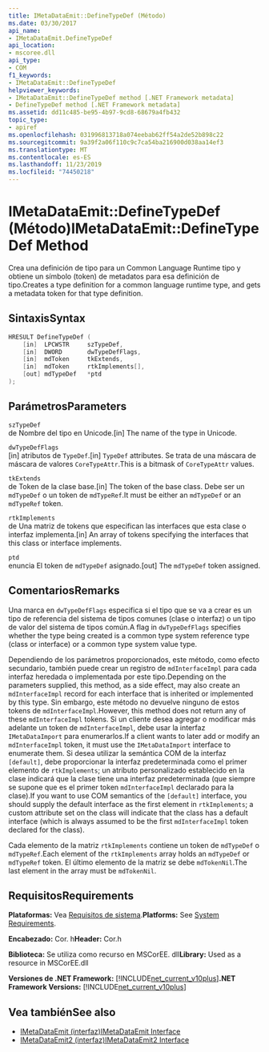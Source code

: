 ```yaml
---
title: IMetaDataEmit::DefineTypeDef (Método)
ms.date: 03/30/2017
api_name:
- IMetaDataEmit.DefineTypeDef
api_location:
- mscoree.dll
api_type:
- COM
f1_keywords:
- IMetaDataEmit::DefineTypeDef
helpviewer_keywords:
- IMetaDataEmit::DefineTypeDef method [.NET Framework metadata]
- DefineTypeDef method [.NET Framework metadata]
ms.assetid: dd11c485-be95-4b97-9cd8-68679a4fb432
topic_type:
- apiref
ms.openlocfilehash: 031996813718a074eebab62ff54a2de52b898c22
ms.sourcegitcommit: 9a39f2a06f110c9c7ca54ba216900d038aa14ef3
ms.translationtype: MT
ms.contentlocale: es-ES
ms.lasthandoff: 11/23/2019
ms.locfileid: "74450218"
---
```

# <a name="imetadataemitdefinetypedef-method"></a><span data-ttu-id="9b201-102">IMetaDataEmit::DefineTypeDef (Método)</span><span class="sxs-lookup"><span data-stu-id="9b201-102">IMetaDataEmit::DefineTypeDef Method</span></span>
<span data-ttu-id="9b201-103">Crea una definición de tipo para un Common Language Runtime tipo y obtiene un símbolo (token) de metadatos para esa definición de tipo.</span><span class="sxs-lookup"><span data-stu-id="9b201-103">Creates a type definition for a common language runtime type, and gets a metadata token for that type definition.</span></span>  
  
## <a name="syntax"></a><span data-ttu-id="9b201-104">Sintaxis</span><span class="sxs-lookup"><span data-stu-id="9b201-104">Syntax</span></span>  
  
```cpp  
HRESULT DefineTypeDef (   
    [in]  LPCWSTR     szTypeDef,   
    [in]  DWORD       dwTypeDefFlags,   
    [in]  mdToken     tkExtends,   
    [in]  mdToken     rtkImplements[],   
    [out] mdTypeDef   *ptd  
);  
```  
  
## <a name="parameters"></a><span data-ttu-id="9b201-105">Parámetros</span><span class="sxs-lookup"><span data-stu-id="9b201-105">Parameters</span></span>  
 `szTypeDef`  
 <span data-ttu-id="9b201-106">de Nombre del tipo en Unicode.</span><span class="sxs-lookup"><span data-stu-id="9b201-106">[in] The name of the type in Unicode.</span></span>  
  
 `dwTypeDefFlags`  
 <span data-ttu-id="9b201-107">[in] atributos de `TypeDef`.</span><span class="sxs-lookup"><span data-stu-id="9b201-107">[in] `TypeDef` attributes.</span></span> <span data-ttu-id="9b201-108">Se trata de una máscara de máscara de valores `CoreTypeAttr`.</span><span class="sxs-lookup"><span data-stu-id="9b201-108">This is a bitmask of `CoreTypeAttr` values.</span></span>  
  
 `tkExtends`  
 <span data-ttu-id="9b201-109">de Token de la clase base.</span><span class="sxs-lookup"><span data-stu-id="9b201-109">[in] The token of the base class.</span></span> <span data-ttu-id="9b201-110">Debe ser un `mdTypeDef` o un token de `mdTypeRef`.</span><span class="sxs-lookup"><span data-stu-id="9b201-110">It must be either an `mdTypeDef` or an `mdTypeRef` token.</span></span>  
  
 `rtkImplements`  
 <span data-ttu-id="9b201-111">de Una matriz de tokens que especifican las interfaces que esta clase o interfaz implementa.</span><span class="sxs-lookup"><span data-stu-id="9b201-111">[in] An array of tokens specifying the interfaces that this class or interface implements.</span></span>  
  
 `ptd`  
 <span data-ttu-id="9b201-112">enuncia El token de `mdTypeDef` asignado.</span><span class="sxs-lookup"><span data-stu-id="9b201-112">[out] The `mdTypeDef` token assigned.</span></span>  
  
## <a name="remarks"></a><span data-ttu-id="9b201-113">Comentarios</span><span class="sxs-lookup"><span data-stu-id="9b201-113">Remarks</span></span>  
 <span data-ttu-id="9b201-114">Una marca en `dwTypeDefFlags` especifica si el tipo que se va a crear es un tipo de referencia del sistema de tipos comunes (clase o interfaz) o un tipo de valor del sistema de tipos común.</span><span class="sxs-lookup"><span data-stu-id="9b201-114">A flag in `dwTypeDefFlags` specifies whether the type being created is a common type system reference type (class or interface) or a common type system value type.</span></span>  
  
 <span data-ttu-id="9b201-115">Dependiendo de los parámetros proporcionados, este método, como efecto secundario, también puede crear un registro de `mdInterfaceImpl` para cada interfaz heredada o implementada por este tipo.</span><span class="sxs-lookup"><span data-stu-id="9b201-115">Depending on the parameters supplied, this method, as a side effect, may also create an `mdInterfaceImpl` record for each interface that is inherited or implemented by this type.</span></span> <span data-ttu-id="9b201-116">Sin embargo, este método no devuelve ninguno de estos tokens de `mdInterfaceImpl`.</span><span class="sxs-lookup"><span data-stu-id="9b201-116">However, this method does not return any of these `mdInterfaceImpl` tokens.</span></span> <span data-ttu-id="9b201-117">Si un cliente desea agregar o modificar más adelante un token de `mdInterfaceImpl`, debe usar la interfaz `IMetaDataImport` para enumerarlos.</span><span class="sxs-lookup"><span data-stu-id="9b201-117">If a client wants to later add or modify an `mdInterfaceImpl` token, it must use the `IMetaDataImport` interface to enumerate them.</span></span> <span data-ttu-id="9b201-118">Si desea utilizar la semántica COM de la interfaz `[default]`, debe proporcionar la interfaz predeterminada como el primer elemento de `rtkImplements`; un atributo personalizado establecido en la clase indicará que la clase tiene una interfaz predeterminada (que siempre se supone que es el primer token `mdInterfaceImpl` declarado para la clase).</span><span class="sxs-lookup"><span data-stu-id="9b201-118">If you want to use COM semantics of the `[default]` interface, you should supply the default interface as the first element in `rtkImplements`; a custom attribute set on the class will indicate that the class has a default interface (which is always assumed to be the first `mdInterfaceImpl` token declared for the class).</span></span>  
  
 <span data-ttu-id="9b201-119">Cada elemento de la matriz `rtkImplements` contiene un token de `mdTypeDef` o `mdTypeRef`.</span><span class="sxs-lookup"><span data-stu-id="9b201-119">Each element of the `rtkImplements` array holds an `mdTypeDef` or `mdTypeRef` token.</span></span> <span data-ttu-id="9b201-120">El último elemento de la matriz se debe `mdTokenNil`.</span><span class="sxs-lookup"><span data-stu-id="9b201-120">The last element in the array must be `mdTokenNil`.</span></span>  
  
## <a name="requirements"></a><span data-ttu-id="9b201-121">Requisitos</span><span class="sxs-lookup"><span data-stu-id="9b201-121">Requirements</span></span>  
 <span data-ttu-id="9b201-122">**Plataformas:** Vea [Requisitos de sistema](../../../../docs/framework/get-started/system-requirements.md).</span><span class="sxs-lookup"><span data-stu-id="9b201-122">**Platforms:** See [System Requirements](../../../../docs/framework/get-started/system-requirements.md).</span></span>  
  
 <span data-ttu-id="9b201-123">**Encabezado:** Cor. h</span><span class="sxs-lookup"><span data-stu-id="9b201-123">**Header:** Cor.h</span></span>  
  
 <span data-ttu-id="9b201-124">**Biblioteca:** Se utiliza como recurso en MSCorEE. dll</span><span class="sxs-lookup"><span data-stu-id="9b201-124">**Library:** Used as a resource in MSCorEE.dll</span></span>  
  
 <span data-ttu-id="9b201-125">**Versiones de .NET Framework:** [!INCLUDE[net_current_v10plus](../../../../includes/net-current-v10plus-md.md)]</span><span class="sxs-lookup"><span data-stu-id="9b201-125">**.NET Framework Versions:** [!INCLUDE[net_current_v10plus](../../../../includes/net-current-v10plus-md.md)]</span></span>  
  
## <a name="see-also"></a><span data-ttu-id="9b201-126">Vea también</span><span class="sxs-lookup"><span data-stu-id="9b201-126">See also</span></span>

- [<span data-ttu-id="9b201-127">IMetaDataEmit (interfaz)</span><span class="sxs-lookup"><span data-stu-id="9b201-127">IMetaDataEmit Interface</span></span>](../../../../docs/framework/unmanaged-api/metadata/imetadataemit-interface.md)
- [<span data-ttu-id="9b201-128">IMetaDataEmit2 (interfaz)</span><span class="sxs-lookup"><span data-stu-id="9b201-128">IMetaDataEmit2 Interface</span></span>](../../../../docs/framework/unmanaged-api/metadata/imetadataemit2-interface.md)
